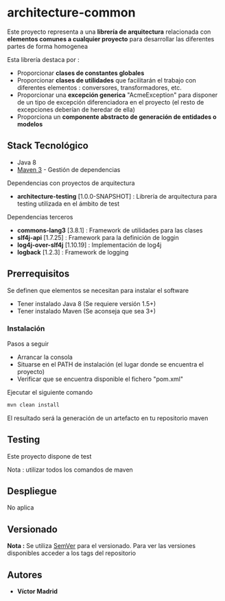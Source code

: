 # architecture-common

Este proyecto representa a una **librería de arquitectura** relacionada con **elementos comunes a cualquier proyecto** para desarrollar las diferentes partes de forma homogenea

Esta librería destaca por :

* Proporcionar **clases de constantes globales**
* Proporcionar **clases de utilidades** que facilitarán el trabajo con diferentes elementos : conversores, transformadores, etc.
* Proporcionar una **excepción generica** "AcmeException" para disponer de un tipo de excepción diferenciadora en el proyecto (el resto de excepciones deberían de heredar de ella)
* Proporciona un **componente abstracto de generación de entidades o modelos** 


## Stack Tecnológico

* Java 8
* [Maven 3](https://maven.apache.org/) - Gestión de dependencias

Dependencias con proyectos de arquitectura

* **architecture-testing** [1.0.0-SNAPSHOT] : Librería de arquitectura para testing utilizada en el ámbito de test

Dependencias terceros

* **commons-lang3** [3.8.1] : Framework de utilidades para las clases
* **slf4j-api** [1.7.25] : Framework para la definición de loggin
* **log4j-over-slf4j** [1.10.19] : Implementación de log4j
* **logback** [1.2.3] : Framework de logging


## Prerrequisitos

Se definen que elementos se necesitan para instalar el software

* Tener instalado Java 8 (Se requiere versión 1.5+)
* Tener instalado Maven (Se aconseja que sea 3+)


### Instalación

Pasos a seguir 

* Arrancar la consola
* Situarse en el PATH de instalación (el lugar donde se encuentra el proyecto)
* Verificar que se encuentra disponible el fichero "pom.xml"

Ejecutar el siguiente comando

```bash
mvn clean install
```

El resultado será la generación de un artefacto en tu repositorio maven


## Testing

Este proyecto dispone de test

Nota : utilizar todos los comandos de maven

## Despliegue

No aplica


## Versionado

**Nota :** Se utiliza [SemVer](http://semver.org/) para el versionado. 
Para ver las versiones disponibles acceder a los tags del repositorio

## Autores

* **Víctor Madrid**
